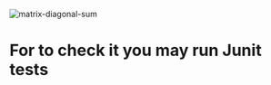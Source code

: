 ![matrix-diagonal-sum](https://github.com/Ruslan-Tymoshchuk/matrix-diagonal-sum/assets/101840747/e126b79a-9111-489b-8969-fbd1c2293176)

# For to check it you may run Junit tests